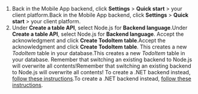 
1. <span data-ttu-id="90399-101">Back in the Mobile App backend, click **Settings** > **Quick start** > your client platform.</span><span class="sxs-lookup"><span data-stu-id="90399-101">Back in the Mobile App backend, click **Settings** > **Quick start** > your client platform.</span></span> 
2. <span data-ttu-id="90399-102">Under **Create a table API**, select Node.js for **Backend language**.</span><span class="sxs-lookup"><span data-stu-id="90399-102">Under **Create a table API**, select Node.js for **Backend language**.</span></span> <span data-ttu-id="90399-103">Accept the acknowledgment and click **Create TodoItem table**.</span><span class="sxs-lookup"><span data-stu-id="90399-103">Accept the acknowledgment and click **Create TodoItem table**.</span></span> <span data-ttu-id="90399-104">This creates a new *TodoItem* table in your database.</span><span class="sxs-lookup"><span data-stu-id="90399-104">This creates a new *TodoItem* table in your database.</span></span> <span data-ttu-id="90399-105">Remember that switching an existing backend to Node.js will overwrite all contents!</span><span class="sxs-lookup"><span data-stu-id="90399-105">Remember that switching an existing backend to Node.js will overwrite all contents!</span></span> <span data-ttu-id="90399-106">To create a .NET backend instead, [follow these instructions](../articles/app-service-mobile/app-service-mobile-dotnet-backend-how-to-use-server-sdk.md#create-app).</span><span class="sxs-lookup"><span data-stu-id="90399-106">To create a .NET backend instead, [follow these instructions](../articles/app-service-mobile/app-service-mobile-dotnet-backend-how-to-use-server-sdk.md#create-app).</span></span>

